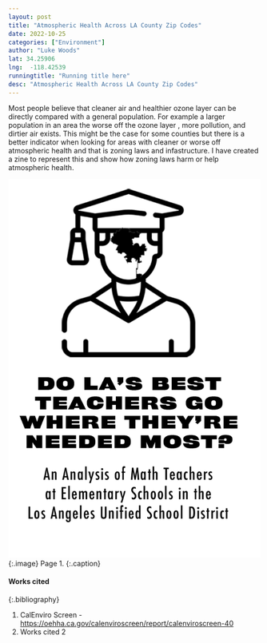 ```yaml
---
layout: post
title: "Atmospheric Health Across LA County Zip Codes"
date: 2022-10-25
categories: ["Environment"]
author: "Luke Woods"
lat: 34.25906
lng:  -118.42539
runningtitle: "Running title here"
desc: "Atmospheric Health Across LA County Zip Codes"
---
```

Most people believe that cleaner air and healthier ozone layer can be directly compared with a general population. For example a larger population in an area the worse off the ozone layer , more pollution, and dirtier air exists. This might be the case for some counties but there is a better indicator when looking for areas with cleaner or worse off atmospheric health and that is zoning laws and infastructure. I have created a zine to represent this and show how zoning laws harm or help atmospheric health. 


![Zine1](images/Brown1.png)
   {:.image}
Page 1.
   {:.caption}
 


#### Works cited

{:.bibliography}
1. CalEnviro Screen - https://oehha.ca.gov/calenviroscreen/report/calenviroscreen-40
2. Works cited 2
